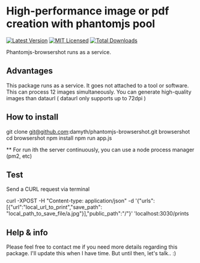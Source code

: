 # High-performance image or pdf creation with phantomjs pool

[![Latest Version](https://img.shields.io/github/release/damyth/phantomjs-browsershot.svg?style=flat-square)](https://github.com/damyth/phantomjs-browsershot/releases)
[![MIT Licensed](https://img.shields.io/badge/license-MIT-brightgreen.svg?style=flat-square)](LICENSE.md)
[![Total Downloads](https://img.shields.io/npm/dt/phantomjs-browsershot)](https://www.npmjs.com/package/phantomjs-browsershot)

Phantomjs-browsershot runs as a service.

## Advantages
This package runs as a service. It goes not attached to a tool or software.
This can process 12 images simultaneously. 
You can generate high-quality images than dataurl ( dataurl only supports up to 72dpi )

## How to install

git clone git@github.com:damyth/phantomjs-browsershot.git browsershot
cd browsershot
npm install
npm run app.js

** For run ith the server continuously, you can use a node process manager (pm2, etc)

## Test
Send a CURL request via terminal

curl -XPOST -H "Content-type: application/json" -d '{"urls":[{"url":"local_url_to_print","save_path": "local_path_to_save_file/a.jpg"}],"public_path":"/"}' 'localhost:3030/prints

## Help & info
Please feel free to contact me if you need more details regarding this package. I'll update this when I have time. But until then, let's talk.. :)